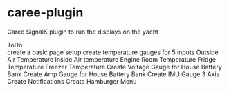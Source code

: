 # caree-plugin
Caree SignalK plugin to run the displays on the yacht

ToDo<br>
create a basic page setup
create temperature gauges for 5 inputs
    Outside Air Temperature
    Inside Air temperature
    Engine Room Temperature
    Fridge Temperature
    Freezer Temperature
Create Voltage Gauge for House Battery Bank
Create Amp Gauge for House Battery Bank
Create IMU Gauge 3 Axis
Create Notifications
Create Hamburger Menu
